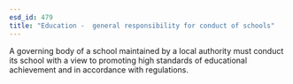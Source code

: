 ```yaml
---
esd_id: 479
title: "Education -  general responsibility for conduct of schools"
---
```


A governing body of a school maintained by a local authority must conduct its school with a view to promoting high standards of educational achievement and in accordance with regulations.

